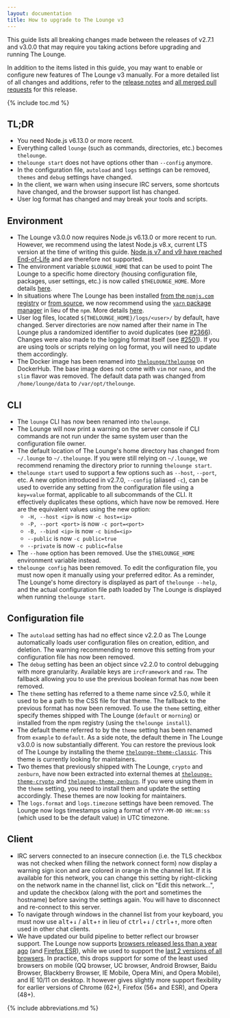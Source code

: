 ```yaml
---
layout: documentation
title: How to upgrade to The Lounge v3
---
```


This guide lists all breaking changes made between the releases of v2.7.1 and v3.0.0 that may require you taking actions before upgrading and running The Lounge.

In addition to the items listed in this guide, you may want to enable or configure new features of The Lounge v3 manually. For a more detailed list of all changes and additions, refer to the [release notes](https://github.com/thelounge/thelounge/releases/tag/v3.0.0) and [all merged pull requests](https://github.com/thelounge/thelounge/pulls?q=milestone%3A3.0.0+is%3Amerged+-label%3A%22Type%3A+Dependencies%22+-label%3A%22Meta%3A+Internal%22) for this release.

{% include toc.md %}

## TL;DR

- You need Node.js v6.13.0 or more recent.
- Everything called `lounge` (such as commands, directories, etc.) becomes `thelounge`.
- `thelounge start` does not have options other than `--config` anymore.
- In the configuration file, `autoload` and `logs` settings can be removed, `themes` and `debug` settings have changed.
- In the client, we warn when using insecure IRC servers, some shortcuts have changed, and the browser support list has changed.
- User log format has changed and may break your tools and scripts.

## Environment

- The Lounge v3.0.0 now requires Node.js v6.13.0 or more recent to run. However, we recommend using the latest Node.js v8.x, current LTS version at the time of writing this guide. [Node.js v7 and v9 have reached End-of-Life](https://github.com/nodejs/Release) and are therefore not supported.
- The environment variable `$LOUNGE_HOME` that can be used to point The Lounge to a specific home directory (housing configuration file, packages, user settings, etc.) is now called `$THELOUNGE_HOME`. More details [here](/docs/usage#specifying-a-different-configuration-file).
- In situations where The Lounge has been installed [from the `npmjs.com` registry](https://www.npmjs.com/package/thelounge) or [from source](https://github.com/thelounge/thelounge), we now recommend using the [`yarn` package manager](https://yarnpkg.com/) in lieu of the `npm`. More details [here](/docs/install-and-upgrade).
- User log files, located `${THELOUNGE_HOME}/logs/<user>/` by default, have changed. Server directories are now named after their name in The Lounge plus a randomized identifier to avoid duplicates (see [#2366](https://github.com/thelounge/thelounge/pull/2366)). Changes were also made to the logging format itself (see [#2501](https://github.com/thelounge/thelounge/pull/2501)). If you are using tools or scripts relying on log format, you will need to update them accordingly.
- The Docker image has been renamed into [`thelounge/thelounge`](https://hub.docker.com/r/thelounge/thelounge/) on DockerHub. The base image does not come with `vim` nor `nano`, and the `slim` flavor was removed. The default data path was changed from `/home/lounge/data` to `/var/opt/thelounge`.

## CLI

- The `lounge` CLI has now been renamed into `thelounge`.
- The Lounge will now print a warning on the server console if CLI commands are not run under the same system user than the configuration file owner.
- The default location of The Lounge's home directory has changed from `~/.lounge` to `~/.thelounge`. If you were still relying on `~/.lounge`, we recommend renaming the directory prior to running `thelounge start`.
- `thelounge start` used to support a few options such as `--host`, `--port`, etc. A new option introduced in v2.7.0, `--config` (aliased `-c`), can be used to override any setting from the configuration file using a `key=value` format, applicable to all subcommands of the CLI. It effectively duplicates these options, which have now be removed. Here are the equivalent values using the new option:
  - `-H, --host <ip>` is now `-c host=<ip>`
  - `-P, --port <port>` is now `-c port=<port>`
  - `-B, --bind <ip>` is now `-c bind=<ip>`
  - `--public` is now `-c public=true`
  - `--private` is now `-c public=false`
- The `--home` option has been removed. Use the `$THELOUNGE_HOME` environment variable instead.
- `thelounge config` has been removed. To edit the configuration file, you must now open it manually using your preferred editor. As a reminder, The Lounge's home directory is displayed as part of `thelounge --help`, and the actual configuration file path loaded by The Lounge is displayed when running `thelounge start`.

## Configuration file

- The `autoload` setting has had no effect since v2.2.0 as The Lounge automatically loads user configuration files on creation, edition, and deletion. The warning recommending to remove this setting from your configuration file has now been removed.
- The `debug` setting has been an object since v2.2.0 to control debugging with more granularity. Available keys are `ircFramework` and `raw`. The fallback allowing you to use the previous boolean format has now been removed.
- The `theme` setting has referred to a theme name since v2.5.0, while it used to be a path to the CSS file for that theme. The fallback to the previous format has now been removed. To use the `theme` setting, either specify themes shipped with The Lounge (`default` or `morning`) or installed from the npm registry (using the `thelounge install`).
- The default theme referred to by the `theme` setting has been renamed from `example` to `default`. As a side note, the default theme in The Lounge v3.0.0 is now substantially different. You can restore the previous look of The Lounge by installing the theme [`thelounge-theme-classic`](https://github.com/thelounge/thelounge-theme-classic). This theme is currently looking for maintainers.
- Two themes that previously shipped with The Lounge, `crypto` and `zenburn`, have now been extracted into external themes at [`thelounge-theme-crypto`](https://github.com/thelounge/thelounge-theme-crypto) and [`thelounge-theme-zenburn`](https://github.com/thelounge/thelounge-theme-zenburn). If you were using them in the `theme` setting, you need to install them and update the setting accordingly. These themes are now looking for maintainers.
- The `logs.format` and `logs.timezone` settings have been removed. The Lounge now logs timestamps using a format of `YYYY-MM-DD HH:mm:ss` (which used to be the default value) in UTC timezone.

## Client

- IRC servers connected to an insecure connection (i.e. the TLS checkbox was not checked when filling the network connect form) now display a warning sign icon and are colored in orange in the channel list. If it is available for this network, you can change this setting by right-clicking on the network name in the channel list, click on "Edit this network...", and update the checkbox (along with the port and sometimes the hostname) before saving the settings again. You will have to disconnect and re-connect to this server.
- To navigate through windows in the channel list from your keyboard, you must now use <kbd>alt</kbd>+<kbd>↓</kbd> / <kbd>alt</kbd>+<kbd>↑</kbd> in lieu of <kbd>ctrl</kbd>+<kbd>↓</kbd> / <kbd>ctrl</kbd>+<kbd>↑</kbd>, more often used in other chat clients.
- We have updated our build pipeline to better reflect our browser support. The Lounge now supports [browsers released less than a year ago](http://browserl.ist/?q=last+1+year%2C+firefox+esr) (and [Firefox ESR](https://www.mozilla.org/en-US/firefox/organizations/)), while we used to support the [last 2 versions of all browsers](http://browserl.ist/?q=last+2+versions). In practice, this drops support for some of the least used browsers on mobile (QQ browser, UC browser, Android Browser, Baidu Browser, Blackberry Browser, IE Mobile, Opera Mini, and Opera Mobile), and IE 10/11 on desktop. It however gives slightly more support flexibility for earlier versions of Chrome (62+), Firefox (56+ and ESR), and Opera (48+).

{% include abbreviations.md %}
